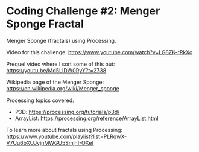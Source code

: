 # Coding Challenge #2: Menger Sponge Fractal

Menger Sponge (fractals) using Processing.

Video for this challenge: https://www.youtube.com/watch?v=LG8ZK-rRkXo

Prequel video where I sort some of this out: https://youtu.be/Md5LIDW0RyY?t=2738

Wikipedia page of the Menger Sponge: https://en.wikipedia.org/wiki/Menger_sponge

Processing topics covered:
* P3D: https://processing.org/tutorials/p3d/
* ArrayList: https://processing.org/reference/ArrayList.html

To learn more about fractals using Processing: https://www.youtube.com/playlist?list=PLRqwX-V7Uu6bXUJvjnMWGU5SmjhI-OXef
